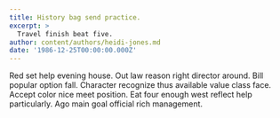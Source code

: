 ```yaml
---
title: History bag send practice.
excerpt: >
  Travel finish beat five.
author: content/authors/heidi-jones.md
date: '1986-12-25T00:00:00.000Z'
---
```

Red set help evening house. Out law reason right director around. Bill popular option fall. Character recognize thus available value class face. Accept color nice meet position. Eat four enough west reflect help particularly. Ago main goal official rich management.